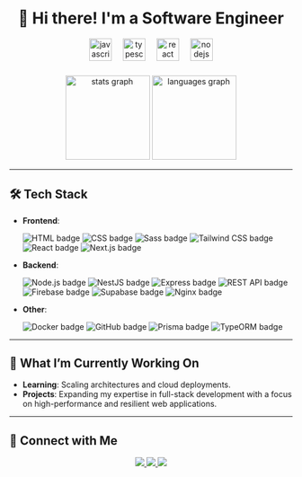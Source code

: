 <h1 align="center">👋 Hi there! I'm a Software Engineer</h1>

<div align="center">
  <img src="https://cdn.jsdelivr.net/gh/devicons/devicon/icons/javascript/javascript-original.svg" height="40" alt="javascript logo"  />
  <img width="12" />
  <img src="https://cdn.jsdelivr.net/gh/devicons/devicon/icons/typescript/typescript-original.svg" height="40" alt="typescript logo"  />
  <img width="12" />
  <img src="https://cdn.jsdelivr.net/gh/devicons/devicon/icons/react/react-original.svg" height="40" alt="react logo"  />
  <img width="12" />
  <img src="https://cdn.jsdelivr.net/gh/devicons/devicon/icons/nodejs/nodejs-original.svg" height="40" alt="nodejs logo"  />
</div>

###

<div align="center">
  <img src="https://github-readme-stats.vercel.app/api?username=maurodesouza&hide_title=false&hide_rank=false&show_icons=true&include_all_commits=true&count_private=true&disable_animations=false&theme=dracula&locale=en&hide_border=false" height="150" alt="stats graph"  />
  <img src="https://github-readme-stats.vercel.app/api/top-langs?username=maurodesouza&locale=en&hide_title=false&layout=compact&card_width=320&langs_count=5&theme=dracula&hide_border=false" height="150" alt="languages graph"  />
</div>

---

## 🛠 Tech Stack
- **Frontend**:
  <p align="left">
  <img src="https://img.shields.io/badge/HTML-E34F26?style=flat-square&logo=html5&logoColor=white" alt="HTML badge" />
  <img src="https://img.shields.io/badge/CSS-1572B6?style=flat-square&logo=css3&logoColor=white" alt="CSS badge" />
  <img src="https://img.shields.io/badge/Sass-CC6699?style=flat-square&logo=sass&logoColor=white" alt="Sass badge" />
  <img src="https://img.shields.io/badge/Tailwind_CSS-06B6D4?style=flat-square&logo=tailwind-css&logoColor=white" alt="Tailwind CSS badge" />
  <img src="https://img.shields.io/badge/React-61DAFB?style=flat-square&logo=react&logoColor=black" alt="React badge" />
  <img src="https://img.shields.io/badge/Next.js-000000?style=flat-square&logo=next.js&logoColor=white" alt="Next.js badge" />
</p>

- **Backend**:
  <p align="left">
  <img src="https://img.shields.io/badge/Node.js-339933?style=flat-square&logo=node.js&logoColor=white" alt="Node.js badge" />
  <img src="https://img.shields.io/badge/NestJS-E0234E?style=flat-square&logo=nestjs&logoColor=white" alt="NestJS badge" />
  <img src="https://img.shields.io/badge/Express-000000?style=flat-square&logo=express&logoColor=white" alt="Express badge" />
  <img src="https://img.shields.io/badge/REST_API-FF6C37?style=flat-square&logo=rest-api&logoColor=white" alt="REST API badge" />
  <img src="https://img.shields.io/badge/Firebase-FFCA28?style=flat-square&logo=firebase&logoColor=black" alt="Firebase badge" />
  <img src="https://img.shields.io/badge/Supabase-3ECF8E?style=flat-square&logo=supabase&logoColor=white" alt="Supabase badge" />
  <img src="https://img.shields.io/badge/Nginx-009639?style=flat-square&logo=nginx&logoColor=white" alt="Nginx badge" />
</p>

- **Other**:
  <p align="left">
  <img src="https://img.shields.io/badge/Docker-2496ED?style=flat-square&logo=docker&logoColor=white" alt="Docker badge" />
  <img src="https://img.shields.io/badge/GitHub-181717?style=flat-square&logo=github&logoColor=white" alt="GitHub badge" />
  <img src="https://img.shields.io/badge/Prisma-2D3748?style=flat-square&logo=prisma&logoColor=white" alt="Prisma badge" />
  <img src="https://img.shields.io/badge/TypeORM-FF5733?style=flat-square&logo=typeorm&logoColor=white" alt="TypeORM badge" />
</p>

---

## 🌱 What I’m Currently Working On
- **Learning**: Scaling architectures and cloud deployments.
- **Projects**: Expanding my expertise in full-stack development with a focus on high-performance and resilient web applications.

---

## 🤝 Connect with Me
<p align="center">
  <a href="https://www.linkedin.com/in/your-profile](https://www.linkedin.com/in/le-huynh-anh-tai-myth-970846253/" target="_blank">
    <img src="https://img.shields.io/badge/LinkedIn-0A66C2?style=for-the-badge&logo=linkedin&logoColor=white"/>
  </a>
  <a href="https://github.com/lehuynhanhtai" target="_blank">
    <img src="https://img.shields.io/badge/GitHub-181717?style=for-the-badge&logo=github&logoColor=white"/>
  </a>
  <a href="mailto:lehuynhanhtai@gmail.com" target="_blank">
    <img src="https://img.shields.io/badge/Email-D14836?style=for-the-badge&logo=gmail&logoColor=white"/>
  </a>
</p>
